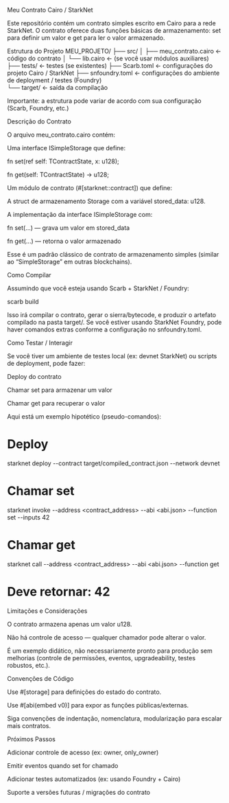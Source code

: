 Meu Contrato Cairo / StarkNet

Este repositório contém um contrato simples escrito em Cairo para a rede StarkNet. O contrato oferece duas funções básicas de armazenamento: set para definir um valor e get para ler o valor armazenado.

Estrutura do Projeto
MEU_PROJETO/
├── src/
│   ├── meu_contrato.cairo         ← código do contrato
│   └── lib.cairo                   ← (se você usar módulos auxiliares)
├── tests/                          ← testes (se existentes)
├── Scarb.toml                      ← configurações do projeto Cairo / StarkNet
├── snfoundry.toml                  ← configurações do ambiente de deployment / testes (Foundry)  
└── target/                         ← saída da compilação


Importante: a estrutura pode variar de acordo com sua configuração (Scarb, Foundry, etc.)

Descrição do Contrato

O arquivo meu_contrato.cairo contém:

Uma interface ISimpleStorage<TContractState> que define:

fn set(ref self: TContractState, x: u128);

fn get(self: TContractState) -> u128;

Um módulo de contrato (#[starknet::contract]) que define:

A struct de armazenamento Storage com a variável stored_data: u128.

A implementação da interface ISimpleStorage com:

fn set(...) — grava um valor em stored_data

fn get(...) — retorna o valor armazenado

Esse é um padrão clássico de contrato de armazenamento simples (similar ao “SimpleStorage” em outras blockchains).

Como Compilar

Assumindo que você esteja usando Scarb + StarkNet / Foundry:

scarb build


Isso irá compilar o contrato, gerar o sierra/bytecode, e produzir o artefato compilado na pasta target/.
Se você estiver usando StarkNet Foundry, pode haver comandos extras conforme a configuração no snfoundry.toml.

Como Testar / Interagir

Se você tiver um ambiente de testes local (ex: devnet StarkNet) ou scripts de deployment, pode fazer:

Deploy do contrato

Chamar set para armazenar um valor

Chamar get para recuperar o valor

Aqui está um exemplo hipotético (pseudo-comandos):

# Deploy
starknet deploy --contract target/compiled_contract.json --network devnet

# Chamar set
starknet invoke --address <contract_address> --abi <abi.json> --function set --inputs 42

# Chamar get
starknet call --address <contract_address> --abi <abi.json> --function get
# Deve retornar: 42

Limitações e Considerações

O contrato armazena apenas um valor u128.

Não há controle de acesso — qualquer chamador pode alterar o valor.

É um exemplo didático, não necessariamente pronto para produção sem melhorias (controle de permissões, eventos, upgradeability, testes robustos, etc.).

Convenções de Código

Use #[storage] para definições do estado do contrato.

Use #[abi(embed v0)] para expor as funções públicas/externas.

Siga convenções de indentação, nomenclatura, modularização para escalar mais contratos.

Próximos Passos

Adicionar controle de acesso (ex: owner, only_owner)

Emitir eventos quando set for chamado

Adicionar testes automatizados (ex: usando Foundry + Cairo)

Suporte a versões futuras / migrações do contrato
